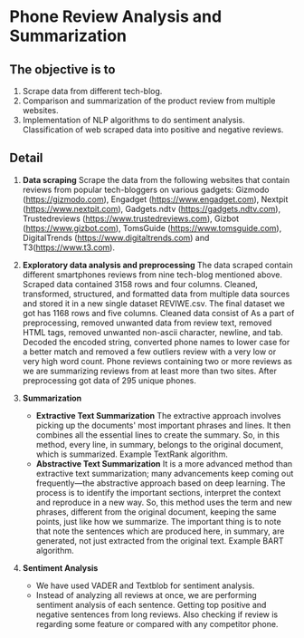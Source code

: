 # Phone Review Analysis and Summarization

## The objective is to 

1) Scrape data from different tech-blog.
2) Comparison and summarization of the product review from multiple websites.
3) Implementation of NLP algorithms to do sentiment analysis. Classification of web scraped data into positive and negative reviews.

## Detail
1) **Data scraping** Scrape the data from the following websites that contain reviews from popular tech-bloggers on various gadgets: Gizmodo (https://gizmodo.com), Engadget (https://www.engadget.com), Nextpit (https://www.nextpit.com), Gadgets.ndtv (https://gadgets.ndtv.com), Trustedreviews (https://www.trustedreviews.com), Gizbot (https://www.gizbot.com), TomsGuide (https://www.tomsguide.com), DigitalTrends (https://www.digitaltrends.com) and T3(https://www.t3.com).

2) **Exploratory data analysis and preprocessing**
    The data scraped contain different smartphones reviews from nine tech-blog mentioned above. Scraped data contained 3158 rows and four columns. Cleaned, transformed, structured, and formatted data from multiple data sources and stored it in a new single dataset REVIWE.csv. The final dataset we got has 1168 rows and five columns. Cleaned data consist of  As a part of preprocessing, removed unwanted data from review text, removed HTML tags, removed unwanted non-ascii character, newline, and tab. Decoded the encoded string, converted phone names to lower case for a better match and removed a few outliers review with a very low or very high word count. Phone reviews containing two or more reviews as we are summarizing reviews from at least more than two sites. After preprocessing got data of 295 unique phones.

3) **Summarization**
  
    * **Extractive Text Summarization**
      The extractive approach involves picking up the documents' most important phrases and lines. It then combines all the essential lines to create the summary. So, in this method,  every line, in summary, belongs to the original document, which is summarized. Example TextRank algorithm.
    * **Abstractive Text Summarization**
      It is a more advanced method than extractive text summarization; many advancements keep coming out frequently—the abstractive approach based on deep learning. The process is to identify the important sections, interpret the context and reproduce in a new way. So, this method uses the term and new phrases, different from the original document, keeping the same points, just like how we summarize. The important thing is to note that note the sentences which are produced
here, in summary, are generated, not just extracted from the original text. Example BART algorithm.

4) **Sentiment Analysis**
    * We have used VADER and Textblob for sentiment analysis.
    * Instead of analyzing all reviews at once, we are performing sentiment analysis of each sentence. Getting top positive and negative sentences from long reviews. Also checking if review is regarding some feature or compared with any competitor phone.
